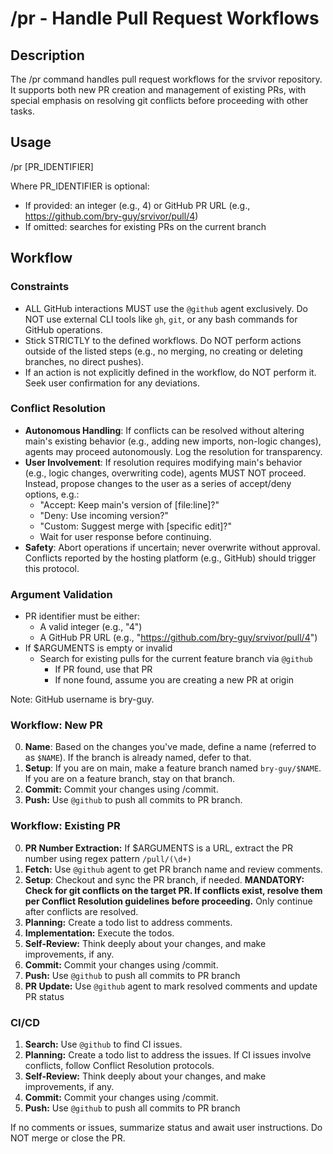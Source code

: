 # /pr - Handle Pull Request Workflows

## Description
The /pr command handles pull request workflows for the srvivor repository. It supports both new PR creation and management of existing PRs, with special emphasis on resolving git conflicts before proceeding with other tasks.

## Usage
/pr [PR_IDENTIFIER]

Where PR_IDENTIFIER is optional:
- If provided: an integer (e.g., 4) or GitHub PR URL (e.g., https://github.com/bry-guy/srvivor/pull/4)
- If omitted: searches for existing PRs on the current branch

## Workflow

### Constraints
- ALL GitHub interactions MUST use the `@github` agent exclusively. Do NOT use external CLI tools like `gh`, `git`, or any bash commands for GitHub operations.
- Stick STRICTLY to the defined workflows. Do NOT perform actions outside of the listed steps (e.g., no merging, no creating or deleting branches, no direct pushes).
- If an action is not explicitly defined in the workflow, do NOT perform it. Seek user confirmation for any deviations.

### Conflict Resolution
- **Autonomous Handling**: If conflicts can be resolved without altering main's existing behavior (e.g., adding new imports, non-logic changes), agents may proceed autonomously. Log the resolution for transparency.
- **User Involvement**: If resolution requires modifying main's behavior (e.g., logic changes, overwriting code), agents MUST NOT proceed. Instead, propose changes to the user as a series of accept/deny options, e.g.:
  - "Accept: Keep main's version of [file:line]?"
  - "Deny: Use incoming version?"
  - "Custom: Suggest merge with [specific edit]?"
  - Wait for user response before continuing.
- **Safety**: Abort operations if uncertain; never overwrite without approval. Conflicts reported by the hosting platform (e.g., GitHub) should trigger this protocol.

### Argument Validation
* PR identifier must be either:
  - A valid integer (e.g., "4")
  - A GitHub PR URL (e.g., "https://github.com/bry-guy/srvivor/pull/4")
* If $ARGUMENTS is empty or invalid
  - Search for existing pulls for the current feature branch via `@github`
    - If PR found, use that PR
    - If none found, assume you are creating a new PR at origin

Note: GitHub username is bry-guy.

### Workflow: New PR
0. **Name**: Based on the changes you've made, define a name (referred to as `$NAME`). If the branch is already named, defer to that.
1. **Setup**: If you are on main, make a feature branch named `bry-guy/$NAME`. If you are on a feature branch, stay on that branch.
2. **Commit:** Commit your changes using /commit.
3. **Push:** Use `@github` to push all commits to PR branch.

### Workflow: Existing PR
0. **PR Number Extraction:** If $ARGUMENTS is a URL, extract the PR number using regex pattern `/pull/(\d+)`
1. **Fetch:** Use `@github` agent to get PR branch name and review comments.
2. **Setup**: Checkout and sync the PR branch, if needed. **MANDATORY: Check for git conflicts on the target PR. If conflicts exist, resolve them per Conflict Resolution guidelines before proceeding.** Only continue after conflicts are resolved.
3. **Planning:** Create a todo list to address comments.
4. **Implementation:** Execute the todos.
5. **Self-Review:** Think deeply about your changes, and make improvements, if any.
6. **Commit:** Commit your changes using /commit.
7. **Push:** Use `@github` to push all commits to PR branch
8. **PR Update:** Use `@github` agent to mark resolved comments and update PR status

### CI/CD
1. **Search:** Use `@github` to find CI issues.
2. **Planning:** Create a todo list to address the issues. If CI issues involve conflicts, follow Conflict Resolution protocols.
3. **Self-Review:** Think deeply about your changes, and make improvements, if any.
4. **Commit:** Commit your changes using /commit.
5. **Push:** Use `@github` to push all commits to PR branch

If no comments or issues, summarize status and await user instructions. Do NOT merge or close the PR.